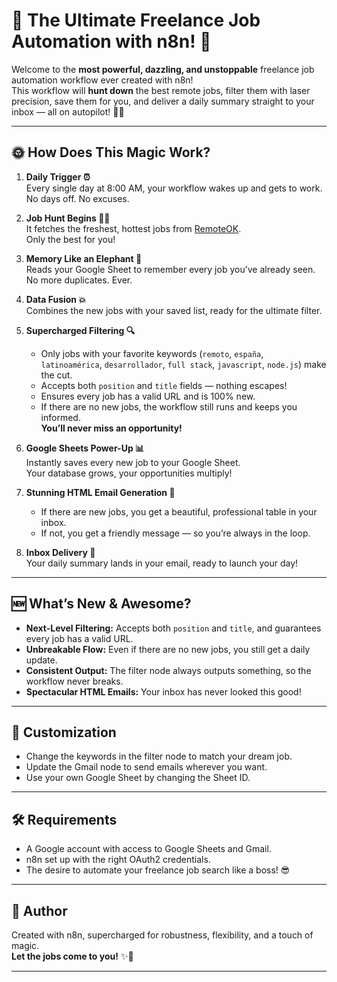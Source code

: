 # 🚀 The Ultimate Freelance Job Automation with n8n! 🌟

Welcome to the **most powerful, dazzling, and unstoppable** freelance job automation workflow ever created with n8n!  
This workflow will **hunt down** the best remote jobs, filter them with laser precision, save them for you, and deliver a daily summary straight to your inbox — all on autopilot! 🤖✨

---

## 🌞 How Does This Magic Work?

1. **Daily Trigger ⏰**  
   Every single day at 8:00 AM, your workflow wakes up and gets to work. No days off. No excuses.

2. **Job Hunt Begins 🕵️‍♂️**  
   It fetches the freshest, hottest jobs from [RemoteOK](https://remoteok.io/api).  
   Only the best for you!

3. **Memory Like an Elephant 🐘**  
   Reads your Google Sheet to remember every job you’ve already seen.  
   No more duplicates. Ever.

4. **Data Fusion 💥**  
   Combines the new jobs with your saved list, ready for the ultimate filter.

5. **Supercharged Filtering 🔍**  
   - Only jobs with your favorite keywords (`remoto`, `españa`, `latinoamérica`, `desarrollador`, `full stack`, `javascript`, `node.js`) make the cut.
   - Accepts both `position` and `title` fields — nothing escapes!
   - Ensures every job has a valid URL and is 100% new.
   - If there are no new jobs, the workflow still runs and keeps you informed.  
   **You’ll never miss an opportunity!**

6. **Google Sheets Power-Up 📊**  
   Instantly saves every new job to your Google Sheet.  
   Your database grows, your opportunities multiply!

7. **Stunning HTML Email Generation 💌**  
   - If there are new jobs, you get a beautiful, professional table in your inbox.
   - If not, you get a friendly message — so you’re always in the loop.

8. **Inbox Delivery 🚀**  
   Your daily summary lands in your email, ready to launch your day!

---

## 🆕 What’s New & Awesome?

- **Next-Level Filtering:** Accepts both `position` and `title`, and guarantees every job has a valid URL.
- **Unbreakable Flow:** Even if there are no new jobs, you still get a daily update.  
- **Consistent Output:** The filter node always outputs something, so the workflow never breaks.  
- **Spectacular HTML Emails:** Your inbox has never looked this good!

---

## 🎨 Customization

- Change the keywords in the filter node to match your dream job.
- Update the Gmail node to send emails wherever you want.
- Use your own Google Sheet by changing the Sheet ID.

---

## 🛠️ Requirements

- A Google account with access to Google Sheets and Gmail.
- n8n set up with the right OAuth2 credentials.
- The desire to automate your freelance job search like a boss! 😎

---

## 👑 Author

Created with n8n, supercharged for robustness, flexibility, and a touch of magic.  
**Let the jobs come to you!** ✨🚀

---
